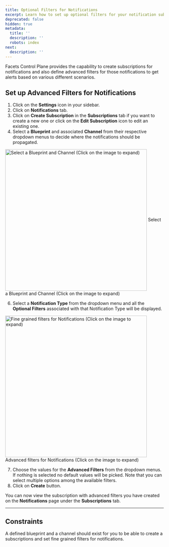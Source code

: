 ```yaml
---
title: Optional Filters for Notifications
excerpt: Learn how to set up optional filters for your notification subscriptions
deprecated: false
hidden: true
metadata:
  title: ''
  description: ''
  robots: index
next:
  description: ''
---
```

Facets Control Plane provides the capability to create subscriptions for notifications and also define advanced filters for those notifications to get alerts based on various different scenarios.

## Set up Advanced Filters for Notifications

1. Click on the **Settings** icon in your sidebar.
2. Click on **Notifications** tab.
3. Click on **Create Subscription** in the **Subscriptions** tab if you want to create a new one or click on the **Edit Subscription** icon to edit an existing one.
4. Select a **Blueprint** and associated **Channel** from their respective dropdown menus to decide where the notifications should be propagated. 

<Image alt="Select a Blueprint and Channel (Click on the image to expand)" align="center" width="450px" border={true} src="https://files.readme.io/3f70915-select_bp_channel.png">
  Select a Blueprint and Channel (Click on the image to expand)
</Image>

6. Select a **Notification Type** from the dropdown menu and all the **Optional Filters** associated with that Notification Type will be displayed. 

<Image alt="Fine grained filters for Notifications (Click on the image to expand)" align="center" width="450px" border={true} src="https://files.readme.io/4154e40-f510f68-fine_grain_gif.gif">
  Advanced filters for Notifications (Click on the image to expand)
</Image>

7. Choose the values for the **Advanced Filters** from the dropdown menus. If nothing is selected no default values will be picked. Note that you can select multiple options among the available filters.
8. Click on **Create** button. 

You can now view the subscription with advanced filters you have created on the **Notifications** page under the **Subscriptions** tab.

***

## Constraints

A defined blueprint and a channel should exist for you to be able to create a subscriptions and set fine grained filters for notifications.
